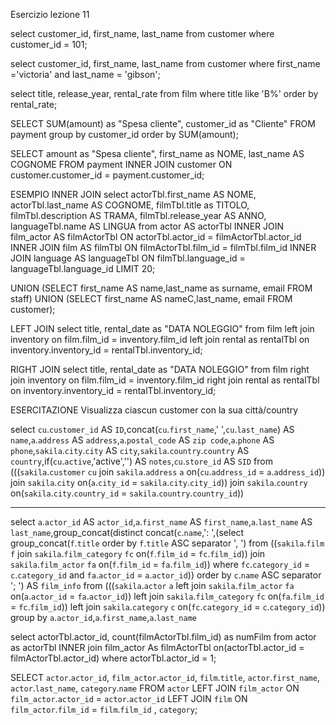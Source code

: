 

Esercizio lezione 11

select customer_id, first_name, last_name from customer where customer_id = 101;

select customer_id, first_name, last_name from customer where first_name ='victoria' and last_name = 'gibson';

select title, release_year, rental_rate from film where title like 'B%' order by rental_rate;

SELECT SUM(amount) as "Spesa cliente", customer_id as "Cliente"  FROM payment group by customer_id order by SUM(amount);

SELECT amount as "Spesa cliente", first_name as NOME, last_name AS COGNOME
FROM payment 
INNER JOIN customer ON customer.customer_id = payment.customer_id;

ESEMPIO INNER JOIN
select actorTbl.first_name AS NOME, actorTbl.last_name AS COGNOME, filmTbl.title as TITOLO, filmTbl.description AS TRAMA, filmTbl.release_year AS ANNO, languageTbl.name AS LINGUA 
from actor AS actorTbl 
INNER JOIN film_actor AS filmActorTbl ON actorTbl.actor_id = filmActorTbl.actor_id 
INNER JOIN film AS filmTbl ON filmActorTbl.film_id = filmTbl.film_id
INNER JOIN language AS languageTbl ON filmTbl.language_id = languageTbl.language_id
LIMIT 20;

UNION
(SELECT first_name AS name,last_name as surname, email FROM staff)
UNION
(SELECT first_name AS nameC,last_name, email FROM customer);


LEFT JOIN
select title, rental_date as "DATA NOLEGGIO" from film
left join inventory on film.film_id = inventory.film_id
left join rental as rentalTbl on inventory.inventory_id = rentalTbl.inventory_id;

RIGHT JOIN
select title, rental_date as "DATA NOLEGGIO" from film
right join inventory on film.film_id = inventory.film_id
right join rental as rentalTbl on inventory.inventory_id = rentalTbl.inventory_id;

ESERCITAZIONE
Visualizza ciascun customer con la sua città/country

select `cu`.`customer_id` AS `ID`,concat(`cu`.`first_name`,' ',`cu`.`last_name`) AS `name`,`a`.`address` AS `address`,`a`.`postal_code` AS `zip code`,`a`.`phone` AS `phone`,`sakila`.`city`.`city` AS `city`,`sakila`.`country`.`country` AS `country`,if(`cu`.`active`,'active','') AS `notes`,`cu`.`store_id` AS `SID` from (((`sakila`.`customer` `cu` join `sakila`.`address` `a` on(`cu`.`address_id` = `a`.`address_id`)) join `sakila`.`city` on(`a`.`city_id` = `sakila`.`city`.`city_id`)) join `sakila`.`country` on(`sakila`.`city`.`country_id` = `sakila`.`country`.`country_id`))

***
select `a`.`actor_id` AS `actor_id`,`a`.`first_name` AS `first_name`,`a`.`last_name` AS `last_name`,group_concat(distinct concat(`c`.`name`,': ',(select group_concat(`f`.`title` order by `f`.`title` ASC separator ', ') 
from ((`sakila`.`film` `f` 
join `sakila`.`film_category` `fc` on(`f`.`film_id` = `fc`.`film_id`)) 
join `sakila`.`film_actor` `fa` on(`f`.`film_id` = `fa`.`film_id`)) where `fc`.`category_id` = `c`.`category_id` and `fa`.`actor_id` = `a`.`actor_id`)) order by `c`.`name` ASC separator '; ') AS `film_info` 
from (((`sakila`.`actor` `a` left join `sakila`.`film_actor` `fa` on(`a`.`actor_id` = `fa`.`actor_id`)) 
left join `sakila`.`film_category` `fc` on(`fa`.`film_id` = `fc`.`film_id`)) left join `sakila`.`category` `c` on(`fc`.`category_id` = `c`.`category_id`)) group by `a`.`actor_id`,`a`.`first_name`,`a`.`last_name`


select actorTbl.actor_id, count(filmActorTbl.film_id) as numFilm from actor as actorTbl
INNER join film_actor As filmActorTbl on(actorTbl.actor_id = filmActorTbl.actor_id) 
where actorTbl.actor_id = 1;


SELECT `actor`.`actor_id`, `film_actor`.`actor_id`, `film`.`title`, `actor`.`first_name`, `actor`.`last_name`, `category`.`name`
FROM `actor` 
	LEFT JOIN `film_actor` ON `film_actor`.`actor_id` = `actor`.`actor_id` 
	LEFT JOIN `film` ON `film_actor`.`film_id` = `film`.`film_id`
	, `category`;